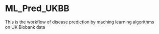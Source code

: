 # ML_Pred_UKBB
This is the workflow of disease prediction by maching learning algorithms on UK Biobank data
